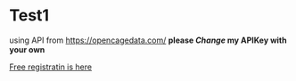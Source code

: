 # Test1
using API from https://opencagedata.com/
**please _Change_ my APIKey with your own**

[Free registratin is here](https://opencagedata.com/users/sign_up)

